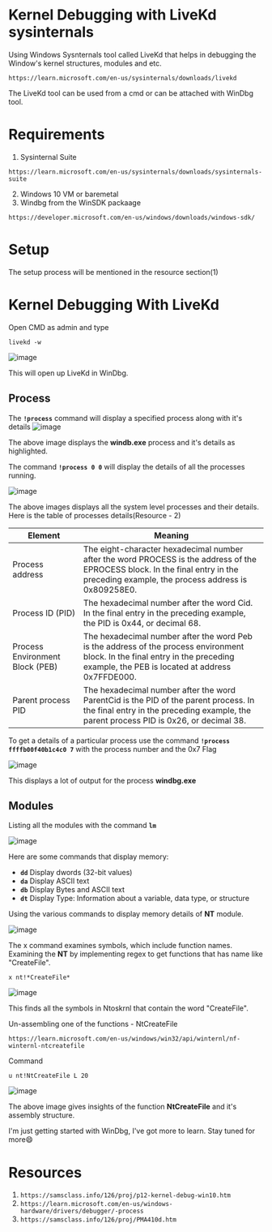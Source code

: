 # Kernel Debugging with LiveKd sysinternals

Using Windows Sysnternals tool called LiveKd that helps in debugging the Window's kernel structures, modules and etc.

```
https://learn.microsoft.com/en-us/sysinternals/downloads/livekd
```

The LiveKd tool can be used from a cmd or can be attached with WinDbg tool.

# Requirements
1. Sysinternal Suite
```
https://learn.microsoft.com/en-us/sysinternals/downloads/sysinternals-suite
```
2. Windows 10 VM or baremetal
3. Windbg from the WinSDK packaage
```
https://developer.microsoft.com/en-us/windows/downloads/windows-sdk/
```

# Setup
The setup process will be mentioned in the resource section(1)

# Kernel Debugging With LiveKd
Open CMD as admin and type
```
livekd -w
```

![image](https://user-images.githubusercontent.com/59355783/197510520-e617e202-6cfb-4a26-8ae4-46f6496d7a6c.png)

This will open up LiveKd in WinDbg.

## Process

The **```!process```** command will display a specified process along with it's details
![image](https://user-images.githubusercontent.com/59355783/197511212-f4d55fa3-1134-4333-b8eb-df0e0ce01702.png)

The above image displays the **windb.exe** process and it's details as highlighted.

The command **```!process 0 0```** will display the details of all the processes running.

![image](https://user-images.githubusercontent.com/59355783/197511812-c74841de-7a30-4514-b72b-f21a0d692aef.png)

The above images displays all the system level processes and their details. Here is the table of processes details(Resource - 2)

Element | Meaning
--- | --- |
Process address | The eight-character hexadecimal number after the word PROCESS is the address of the EPROCESS block. In the final entry in the preceding example, the process address is 0x809258E0.
Process ID (PID) | The hexadecimal number after the word Cid. In the final entry in the preceding example, the PID is 0x44, or decimal 68.
Process Environment Block (PEB) | The hexadecimal number after the word Peb is the address of the process environment block. In the final entry in the preceding example, the PEB is located at address 0x7FFDE000.
Parent process PID | The hexadecimal number after the word ParentCid is the PID of the parent process. In the final entry in the preceding example, the parent process PID is 0x26, or decimal 38.

To get a details of a particular process use the command **```!process ffffb00f40b1c4c0 7```** with the process number and the 0x7 Flag

![image](https://user-images.githubusercontent.com/59355783/197513424-10cab949-cfb4-4b2a-96f4-6fdae1676429.png)

This displays a lot of output for the process **windbg.exe**

## Modules
Listing all the modules with the command **``lm``**

![image](https://user-images.githubusercontent.com/59355783/197522660-c98b03d0-9287-41dd-b46d-a81b0c4765aa.png)

Here are some commands that display memory:

- **`dd`** Display dwords (32-bit values)
- **`da`** Display ASCII text
- **`db`** Display Bytes and ASCII text
- **`dt`** Display Type: Information about a variable, data type, or structure

Using the various commands to display memory details of **NT** module.

![image](https://user-images.githubusercontent.com/59355783/197523870-54002b47-eafd-4fc4-a12a-52bf45892ed8.png)

The x command examines symbols, which include function names. Examining the **NT** by implementing regex to get functions that has name like "CreateFile".
```
x nt!*CreateFile*
```
![image](https://user-images.githubusercontent.com/59355783/197524276-694d84e9-38f5-4a1c-9ba7-28c7df0489d0.png)

This finds all the symbols in Ntoskrnl that contain the word "CreateFile".

Un-assembling one of the functions - NtCreateFile
```
https://learn.microsoft.com/en-us/windows/win32/api/winternl/nf-winternl-ntcreatefile
```
Command
```
u nt!NtCreateFile L 20
```
![image](https://user-images.githubusercontent.com/59355783/197526238-57f0e1da-8690-489c-b7a3-96878a24b442.png)

The above image gives insights of the function **NtCreateFile** and it's assembly structure.


I'm just getting started with WinDbg, I've got more to learn. Stay tuned for more😄


# Resources
1. ```https://samsclass.info/126/proj/p12-kernel-debug-win10.htm```
2. ```https://learn.microsoft.com/en-us/windows-hardware/drivers/debugger/-process```
3. ```https://samsclass.info/126/proj/PMA410d.htm```
